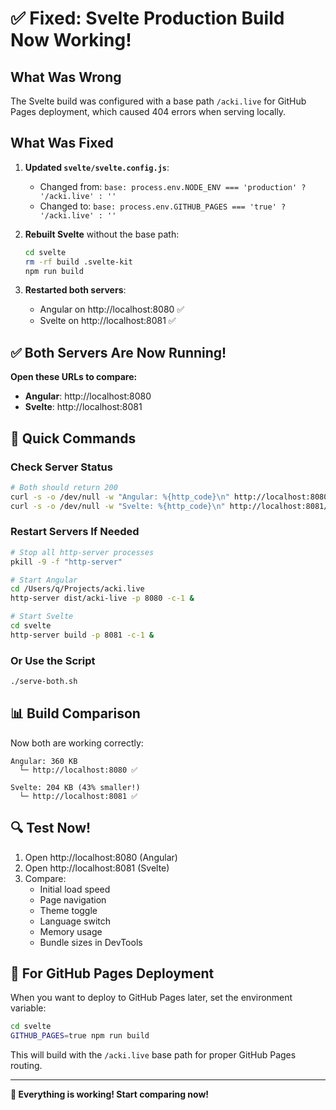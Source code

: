 # ✅ Fixed: Svelte Production Build Now Working!

## What Was Wrong

The Svelte build was configured with a base path `/acki.live` for GitHub Pages deployment, which caused 404 errors when serving locally.

## What Was Fixed

1. **Updated `svelte/svelte.config.js`**:
   - Changed from: `base: process.env.NODE_ENV === 'production' ? '/acki.live' : ''`
   - Changed to: `base: process.env.GITHUB_PAGES === 'true' ? '/acki.live' : ''`

2. **Rebuilt Svelte** without the base path:
   ```bash
   cd svelte
   rm -rf build .svelte-kit
   npm run build
   ```

3. **Restarted both servers**:
   - Angular on http://localhost:8080 ✅
   - Svelte on http://localhost:8081 ✅

## ✅ Both Servers Are Now Running!

**Open these URLs to compare:**

- **Angular**: http://localhost:8080
- **Svelte**: http://localhost:8081

## 🚀 Quick Commands

### Check Server Status
```bash
# Both should return 200
curl -s -o /dev/null -w "Angular: %{http_code}\n" http://localhost:8080/
curl -s -o /dev/null -w "Svelte: %{http_code}\n" http://localhost:8081/
```

### Restart Servers If Needed
```bash
# Stop all http-server processes
pkill -9 -f "http-server"

# Start Angular
cd /Users/q/Projects/acki.live
http-server dist/acki-live -p 8080 -c-1 &

# Start Svelte
cd svelte
http-server build -p 8081 -c-1 &
```

### Or Use the Script
```bash
./serve-both.sh
```

## 📊 Build Comparison

Now both are working correctly:

```
Angular: 360 KB
  └─ http://localhost:8080 ✅

Svelte: 204 KB (43% smaller!)
  └─ http://localhost:8081 ✅
```

## 🔍 Test Now!

1. Open http://localhost:8080 (Angular)
2. Open http://localhost:8081 (Svelte)
3. Compare:
   - Initial load speed
   - Page navigation
   - Theme toggle
   - Language switch
   - Memory usage
   - Bundle sizes in DevTools

## 📝 For GitHub Pages Deployment

When you want to deploy to GitHub Pages later, set the environment variable:

```bash
cd svelte
GITHUB_PAGES=true npm run build
```

This will build with the `/acki.live` base path for proper GitHub Pages routing.

---

**🎉 Everything is working! Start comparing now!**
